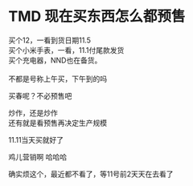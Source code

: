 # TMD 现在买东西怎么都预售


买个12，一看到货日期11.5<br />
买个小米手表，一看，11.1付尾款发货<br />
买个充电器，NND也在备货。<br />
<br />
不都是号称上午买，下午到的吗

买春呢？不必预售吧

炒作，还是炒作<br />
还有就是看预售再决定生产规模

11.11当天买就好了

鸡儿营销啊 哈哈哈

确实烦这个，最近都不看了，等11号前2天天在去看了
